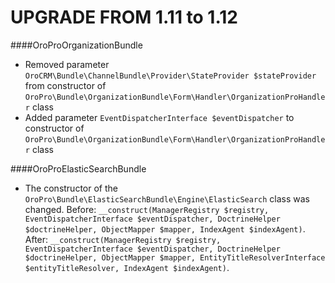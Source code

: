UPGRADE FROM 1.11 to 1.12
=========================

####OroProOrganizationBundle
- Removed parameter `OroCRM\Bundle\ChannelBundle\Provider\StateProvider $stateProvider` from constructor of `OroPro\Bundle\OrganizationBundle\Form\Handler\OrganizationProHandler` class
- Added parameter `EventDispatcherInterface $eventDispatcher` to constructor of `OroPro\Bundle\OrganizationBundle\Form\Handler\OrganizationProHandler` class

####OroProElasticSearchBundle
- The constructor of the `OroPro\Bundle\ElasticSearchBundle\Engine\ElasticSearch` class was changed. Before: `__construct(ManagerRegistry $registry, EventDispatcherInterface $eventDispatcher, DoctrineHelper $doctrineHelper, ObjectMapper $mapper, IndexAgent $indexAgent)`. After: `__construct(ManagerRegistry $registry, EventDispatcherInterface $eventDispatcher, DoctrineHelper $doctrineHelper, ObjectMapper $mapper, EntityTitleResolverInterface $entityTitleResolver, IndexAgent $indexAgent)`.
